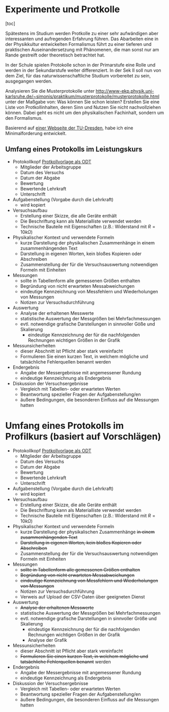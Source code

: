 # Experimente und Protkolle

[toc]

Spätestens im Studium werden Protkolle zu einer sehr aufwändigen aber interessanten und aufregenden Erfahrung führen. Das Abarbeiten eine in der Physikkultur entwickelten Formalismus führt zu einer tieferen und praktischen Auseinandersetzung mit Phänomenen, die man sonst nur am Rande gestreift oder theoretisch betrachtet hat.

In der Schule spielen Protokolle schon in der Primarstufe eine Rolle und werden in der Sekundarstufe weiter differenziert. In der Sek II soll nun von dem Ziel, für das naturwissenschaftliche Studium vorbereitet zu sein, ausgegangen werden.

Analysieren Sie die Musterprotokolle unter http://www-ekp.physik.uni-karlsruhe.de/~simonis/praktikum/musterprotokolle/musterprotokolle.html unter der Maßgabe von: Was können Sie schon leisten? Erstellen Sie eine Liste von Protkollinhalten, deren Sinn und Nutzen Sie nicht nachvollziehen können. Dabei geht es nicht um den physikalischen Fachinhalt, sondern um den Formalismus.

Basierend auf [einer Webseite der TU-Dresden](https://tu-dresden.de/mn/physik/studium/lehrveranstaltungen/praktika/hidden/musterprotokoll), habe ich eine Minimalforderung entwickelt.

## Umfang eines Protokolls im Leistungskurs

- Protokollkopf [Protkollvorlage als ODT](./Protokoll_Profilkurs_Physik.odt)
  - Mitglieder der Arbeitsgruppe
  - Datum des Versuchs
  - Datum der Abgabe
  - Bewertung
  - Bewertende Lehrkraft
  - Unterschrift
- Aufgabenstellung (Vorgabe durch die Lehrkraft)
  - wird kopiert
- Versuchsaufbau
  - Erstellung einer Skizze, die alle Geräte enthält
  - Die Beschriftung kann als Materialliste verwendet werden
  - Technische Bauteile mit Eigenschaften (z.B.: Widerstand mit $R = 10k\Omega$)
- Physikalischer Kontext und verwendete Formeln 
  - kurze Darstellung der physikalischen Zusammenhänge in einem zusammenhängenden Text
  - Darstellung in eigenen Worten, kein bloßes Kopieren oder Abschreiben
  - Zusammenstellung der für die Versuchsauswertung notwendigen Formeln mit Einheiten
- Messungen
  - sollte in Tabellenform alle gemessenen Größen enthalten
  - Begründung von nicht erwarteten Messabweichungen
  - eindeutige Kennzeichnung von Messfehlern und Wiederholungen von Messungen
  - Notizen zur Versuchsdurchführung
- Auswertung
  - Analyse der erhaltenen Messwerte
  - statistische Auswertung der Messgrößen bei Mehrfachmessungen
  - evtl. notwendige grafische Darstellungen in sinnvoller Göße und Skalierung
    - eindeutige Kennzeichnung der für die nachfolgenden Rechnungen wichtigen Größen in der Grafik
- Messunsicherheiten
  - dieser Abschnitt ist Pflicht aber stark vereinfacht
  - Formulieren Sie einen kurzen Text, in welchem mögliche und tatsächliche Fehlerquellen benannt werden
- Endergebnis
  - Angabe der Messergebnisse mit angemessener Rundung
  - eindeutige Kennzeichnung als Endergebnis
- Diskussion der Versuchsergebnisse
  - Vergleich mit Tabellen- oder erwarteten Werten
  - Beantwortung spezieller Fragen der Aufgabenstellung/en
  - äußere Bedingungen, die besonderen Einfluss auf die Messungen hatten

# Umfang eines Protokolls im Profilkurs (basiert auf Vorschlägen)

- Protokollkopf [Protkollvorlage als ODT](./Protokoll_Profilkurs_Physik.odt)
  - Mitglieder der Arbeitsgruppe
  - Datum des Versuchs
  - Datum der Abgabe
  - Bewertung
  - Bewertende Lehrkraft
  - Unterschrift
- Aufgabenstellung (Vorgabe durch die Lehrkraft)
  - wird kopiert
- Versuchsaufbau
  - Erstellung einer Skizze, die alle Geräte enthält
  - Die Beschriftung kann als Materialliste verwendet werden
  - Technische Bauteile mit Eigenschaften (z.B.: Widerstand mit $R = 10k\Omega$)
- Physikalischer Kontext und verwendete Formeln
  - kurze Darstellung der physikalischen Zusammenhänge ~~in einem zusammenhängenden Text~~
  - ~~Darstellung in eigenen Worten, kein bloßes Kopieren oder Abschreiben~~
  - Zusammenstellung der für die Versuchsauswertung notwendigen Formeln mit Einheiten
- Messungen
  - ~~sollte in Tabellenform alle gemessenen Größen enthalten~~
  - ~~Begründung von nicht erwarteten Messabweichungen~~
  - ~~eindeutige Kennzeichnung von Messfehlern und Wiederholungen von Messungen~~
  - Notizen zur Versuchsdurchführung
  - Verweis auf Upload der CSV-Daten über geeigneten Dienst
- Auswertung
  - ~~Analyse der erhaltenen Messwerte~~
  - statistische Auswertung der Messgrößen bei Mehrfachmessungen
  - evtl. notwendige grafische Darstellungen in sinnvoller Größe und Skalierung
    - eindeutige Kennzeichnung der für die nachfolgenden Rechnungen wichtigen Größen in der Grafik
    - Analyse der Grafik
- Messunsicherheiten
  - dieser Abschnitt ist Pflicht aber stark vereinfacht
  - ~~Formulieren Sie einen kurzen Text, in welchem mögliche und tatsächliche Fehlerquellen benannt~~ werden
- Endergebnis
  - Angabe der Messergebnisse mit angemessener Rundung
  - eindeutige Kennzeichnung als Endergebnis
- Diskussion der Versuchsergebnisse
  - Vergleich mit Tabellen- oder erwarteten Werten
  - Beantwortung spezieller Fragen der Aufgabenstellung/en
  - äußere Bedingungen, die besonderen Einfluss auf die Messungen hatten





